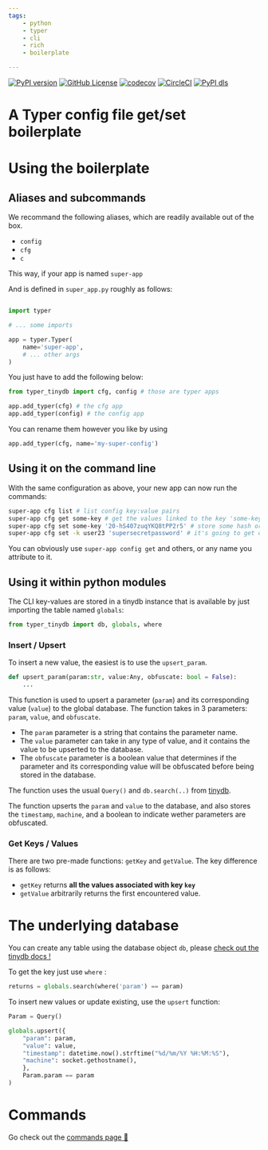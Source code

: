 ```yaml
---
tags:
    - python
    - typer
    - cli
    - rich
    - boilerplate

---
```



[![PyPI version](https://badge.fury.io/py/typer-tinydb.svg)](https://badge.fury.io/py/typer-tinydb) [![GitHub License](https://img.shields.io/badge/license-MIT-lightgrey.svg)](https://raw.githubusercontent.com/arnos-stuff/typer-tinydb/master/LICENSE)
[![codecov](https://codecov.io/gh/arnos-stuff/typer-tinydb/branch/master/graph/badge.svg?token=7MP5WBU8GI)](https://codecov.io/gh/arnos-stuff/typer-tinydb)
[![CircleCI](https://dl.circleci.com/status-badge/img/gh/arnos-stuff/typer-tinydb/tree/master.svg?style=shield "CircleCI Build Status")](https://dl.circleci.com/status-badge/redirect/gh/arnos-stuff/typer-tinydb/tree/master)
[![PyPI dls](https://img.shields.io/pypi/dm/typer-tinydb?color=teal&logo=python&logoColor=green)](https://pypi.org/project/typer-tinydb/)


# A Typer config file get/set boilerplate

# Using the boilerplate

## Aliases and subcommands

We recommand the following aliases, which are readily available out of the box.

- `config`
- `cfg`
- `c`

This way, if your app is named `super-app`

And is defined in `super_app.py` roughly as follows:

```python

import typer

# ... some imports

app = typer.Typer(
    name='super-app',
    # ... other args
)
```

You just have to add the following below:

```python
from typer_tinydb import cfg, config # those are typer apps

app.add_typer(cfg) # the cfg app
app.add_typer(config) # the config app
```

You can rename them however you like by using

```python
app.add_typer(cfg, name='my-super-config')
```

## Using it on the command line

With the same configuration as above, your new app can now run the commands:

```bash
super-app cfg list # list config key:value pairs
super-app cfg get some-key # get the values linked to the key 'some-key'
super-app cfg set some-key '20-hS407zuqYKQ8tPP2r5' # store some hash or token into your settings file
super-app cfg set -k user23 'supersecretpassword' # it's going to get obfuscated so looking at the JSON doesn't help
```

You can obviously use `super-app config get` and others, or any name you attribute to it.

## Using it within python modules

The CLI key-values are stored in a tinydb instance that is available by just importing the table named `globals`:

```python
from typer_tinydb import db, globals, where
```

### Insert / Upsert

To insert a new value, the easiest is to use the `upsert_param`.

```python
def upsert_param(param:str, value:Any, obfuscate: bool = False):
    ...
```

This function is used to upsert a parameter (`param`) and its corresponding value (`value`) to the global database.
The function takes in 3 parameters: `param`, `value`, and `obfuscate`. 

* The `param` parameter is a string that contains the parameter name. 
* The `value` parameter can take in any type of value, and it contains the value to be upserted to the database.
* The `obfuscate` parameter is a boolean value that determines if the parameter and its corresponding value will be obfuscated before being stored in the database.

The function uses the usual `Query()` and `db.search(..)` from [tinydb](https://tinydb.readthedocs.io).

The function upserts the `param` and `value` to the database, and also stores the `timestamp`, `machine`, and a boolean to indicate wether parameters are obfuscated.

### Get Keys / Values

There are two pre-made functions: `getKey` and `getValue`. The key difference is as follows:

* `getKey` returns **all the values associated with key `key`**
* `getValue` arbitrarily returns the first encountered value.

# The underlying database

You can create any table using the database object `db`, please [check out the tinydb docs !](https://tinydb.readthedocs.io/)

To get the key just use `where` :

```python
returns = globals.search(where('param') == param)
```

To insert new values or update existing, use the `upsert` function:

```python
Param = Query()

globals.upsert({
    "param": param,
    "value": value,
    "timestamp": datetime.now().strftime("%d/%m/%Y %H:%M:%S"),
    "machine": socket.gethostname(),
    },
    Param.param == param
)
```
# Commands

Go check out the [commands page 🚀](commands.md)